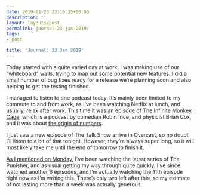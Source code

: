 ```yaml
---
date: 2019-01-23 22:10:35+00:00
description: ''
layout: layouts/post
permalink: journal-23-jan-2019/
tags:
- post

title: 'Journal: 23 Jan 2019'
---
```


<p>Today started with a quite varied day at work. I was making use of our “whiteboard” walls, trying to map out some potential new features. I did a small number of bug fixes ready for a release we’re planning soon and also helping to get the testing finished.</p>
<p>I managed to listen to one podcast today. It’s mainly been limited to my commute to and from work, as I’ve been watching Netflix at lunch, and usually, relax after work. This time it was an episode of <a href="http://www.bbc.co.uk/programmes/b00snr0w">The Infinite Monkey Cage</a>, which is a podcast by comedian Robin Ince, and physicist Brian Cox, and it was about <a href="https://www.bbc.co.uk/sounds/play/m00024ph">the origin of numbers</a>.</p>
<p>I just saw a new episode of The Talk Show arrive in Overcast, so no doubt I’ll listen to a bit of that tonight. However, they’re always super long, so it will most likely take me until the end of tomorrow to finish it.</p>
<p><a href="https://chrishannah.me/journal-21-jan-2019/">As I mentioned on Monday</a>, I’ve been watching the latest series of The Punisher, and as usual getting my way through quite quickly. I’ve since watched another 6 episodes, and I’m actually watching the 11th episode right now as I’m writing this. There’s only two left after this, so my estimate of not lasting more than a week was actually generous.</p>
